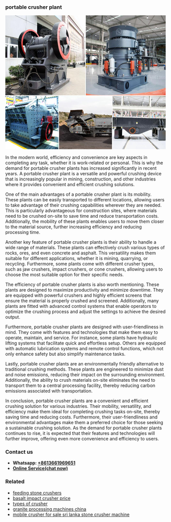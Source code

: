 <h3>portable crusher plant</h3><img src='1708587160.jpg' alt=''><p>In the modern world, efficiency and convenience are key aspects in completing any task, whether it is work-related or personal. This is why the demand for portable crusher plants has increased significantly in recent years. A portable crusher plant is a versatile and powerful crushing device that is increasingly popular in mining, construction, and other industries where it provides convenient and efficient crushing solutions. </p><p>One of the main advantages of a portable crusher plant is its mobility. These plants can be easily transported to different locations, allowing users to take advantage of their crushing capabilities wherever they are needed. This is particularly advantageous for construction sites, where materials need to be crushed on-site to save time and reduce transportation costs. Additionally, the mobility of these plants enables users to move them closer to the material source, further increasing efficiency and reducing processing time.</p><p>Another key feature of portable crusher plants is their ability to handle a wide range of materials. These plants can effectively crush various types of rocks, ores, and even concrete and asphalt. This versatility makes them suitable for different applications, whether it is mining, quarrying, or recycling. Furthermore, some plants come with different crusher types, such as jaw crushers, impact crushers, or cone crushers, allowing users to choose the most suitable option for their specific needs.</p><p>The efficiency of portable crusher plants is also worth mentioning. These plants are designed to maximize productivity and minimize downtime. They are equipped with powerful crushers and highly efficient screens that ensure the material is properly crushed and screened. Additionally, many plants are fitted with advanced control systems that enable operators to optimize the crushing process and adjust the settings to achieve the desired output.</p><p>Furthermore, portable crusher plants are designed with user-friendliness in mind. They come with features and technologies that make them easy to operate, maintain, and service. For instance, some plants have hydraulic lifting systems that facilitate quick and effortless setup. Others are equipped with automatic lubrication systems and remote control functions, which not only enhance safety but also simplify maintenance tasks. </p><p>Lastly, portable crusher plants are an environmentally friendly alternative to traditional crushing methods. These plants are engineered to minimize dust and noise emissions, reducing their impact on the surrounding environment. Additionally, the ability to crush materials on-site eliminates the need to transport them to a central processing facility, thereby reducing carbon emissions associated with transportation.</p><p>In conclusion, portable crusher plants are a convenient and efficient crushing solution for various industries. Their mobility, versatility, and efficiency make them ideal for completing crushing tasks on-site, thereby saving time and reducing costs. Furthermore, their user-friendliness and environmental advantages make them a preferred choice for those seeking a sustainable crushing solution. As the demand for portable crusher plants continues to rise, it is expected that their features and technologies will further improve, offering even more convenience and efficiency to users.</p><h3>Contact us</h3><ul><li><strong>Whatsapp:&nbsp;<a href="https://wa.me/8613661969651">+8613661969651</a></strong></li><li><a href="https://swt.shibang-china.com/?git&amp;zhl&amp;portable crusher plant"><strong>Online Service(chat now)</strong></a></li></ul><h3>Related</h3><ul><li><a href='feeding stone crushers.md'>feeding stone crushers</a></li><li><a href='basalt impact crusher price.md'>basalt impact crusher price</a></li><li><a href='types of crusher.md'>types of crusher</a></li><li><a href='granite processing machines china.md'>granite processing machines china</a></li><li><a href='mobile crusher for sale sri lanka stone crusher machine.md'>mobile crusher for sale sri lanka stone crusher machine</a></li></ul>